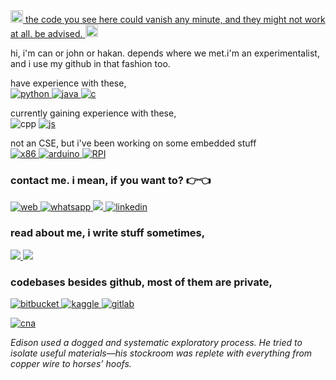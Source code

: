   <a href="https://youtu.be/WPQSVUjeHfw"> 
 <img src="https://thumbs.gfycat.com/DelayedVacantDassie.webp" alt="this code does not work." width="20" height="20"/> the code you see here could vanish any minute, and they might not work at all. be advised.  <img src="https://thumbs.gfycat.com/DelayedVacantDassie.webp" alt="oh fuck" width="20" height="20"/></a>

hi, i'm can or john or hakan. depends where we met.i'm an experimentalist, and i use my github in that fashion too.

have experience with these, <br>
<a href="https://github.com/hakancangunerli?tab=repositories&q=&type=&language=python&sort=">
<img src="https://img.shields.io/badge/Python-3776AB?style=for-the-badge&logo=python&logoColor=white" alt="python" />
</a> 
 <a href="https://github.com/hakancangunerli?tab=repositories&q=&type=&language=java&sort="> <img src = "https://img.shields.io/badge/Java-ED8B00?style=for-the-badge&logo=java&logoColor=white" alt="java" />
</a> <a href="https://github.com/hakancangunerli/cant"> <img src="https://img.shields.io/badge/C-00599C?style=for-the-badge&logo=c&logoColor=white" alt="c" /></a>

currently gaining experience with these, <br>
<img src="https://img.shields.io/badge/C%2B%2B-00599C?style=for-the-badge&logo=c%2B%2B&logoColor=white" alt="cpp" />
</a>
<a href="https://github.com/hakancangunerli?tab=repositories&q=&type=&language=javascript&sort=" > <img src="https://img.shields.io/badge/JavaScript-323330?style=for-the-badge&logo=javascript&logoColor=F7DF1E" alt="js" />
</a>

not an CSE, but i've been working on some embedded stuff
<br>
<a href="https://www.youtube.com/watch?v=dQw4w9WgXcQ">
<img src="https://img.shields.io/badge/x86-0A0A0A?style=for-the-badge&logo=assembly&logoColor=white" alt="x86" />
<img src="https://img.shields.io/badge/Arduino-00979c?style=for-the-badge&logo=arduino&logoColor=white" alt="arduino" />
<img src="https://img.shields.io/badge/Raspberry Pi-C51A4A?style=for-the-badge&logo=assembly&logoColor=white" alt="RPI" />
</a>

### contact me. i mean, if you want to? 👉👈

<a href="https://john.tal-labs.com/"> <img src="https://img.shields.io/badge/own%20website-FF5722?style=for-the-badge&logo=website&logoColor=white" alt="web" 
/> </a>
<a href="https://wa.me/14703882623?text=I%20got%20your%20number%20from%20GitHub" > <img src="https://img.shields.io/badge/WhatsApp-25D366?style=for-the-badge&logo=whatsapp&logoColor=white" alt="whatsapp"  />
<a href="https://t.me/hakancangunerli"> <img src="https://img.shields.io/badge/Telegram-2CA5E0?style=for-the-badge&logo=telegram&logoColor=white"/>
<a href="https://www.linkedin.com/in/hakancangunerli"> <img src="https://img.shields.io/badge/linkedin-%230077B5.svg?&style=for-the-badge&logo=linkedin&logoColor=white" alt="linkedin" /> </a>

### read about me, i write stuff sometimes,

<a href="https://twitter.com/hakancangunerli" > <img src="https://img.shields.io/badge/Twitter-1DA1F2?style=for-the-badge&logo=twitter&logoColor=white"> </a>
<a href="https://dev.to/hakancangunerli"> <img src="https://img.shields.io/badge/dev.to-0A0A0A?style=for-the-badge&logo=dev.to&logoColor=white"> </a>

### codebases besides github, most of them are private,

<a href="https://bitbucket.com/hakancangunerli" > <img src="	https://img.shields.io/badge/Bitbucket-330F63?style=for-the-badge&logo=bitbucket&logoColor=white" alt="bitbucket" /> </a>
<a href="https://www.kaggle.com/hakancangunerli/"> <img src="https://img.shields.io/badge/Kaggle-0077B5?style=for-the-badge&logo=kaggle&logoColor=white" alt="kaggle" /> </a>
<a href="https://gitlab.com/hakancangunerli
"> <img src="https://img.shields.io/badge/GitLab-330F63?style=for-the-badge&logo=gitlab&logoColor=white" alt="gitlab" />

[![cna](https://github-readme-stats.vercel.app/api?username=hakancangunerli&include_all_commits=true&theme=onedark)](https://github.com/anuraghazra/github-readme-stats)

<i>Edison used a dogged and systematic exploratory process. He tried to isolate useful materials—his stockroom was replete with everything from copper wire to horses’ hoofs.</i>

<!-- https://dev.to/envoy_/150-badges-for-github-pnk-->
